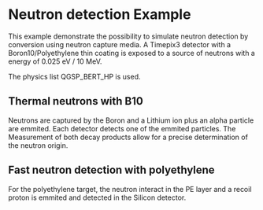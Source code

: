 # Neutron detection Example

This example demonstrate the possibility to simulate neutron detection by conversion using neutron capture media. A Timepix3 detector with a Boron10/Polyethylene thin coating is exposed to a source of neutrons with a energy of 0.025 eV / 10 MeV. 

The physics list QGSP_BERT_HP is used.


## Thermal neutrons with B10

Neutrons are captured by the Boron and a Lithium ion plus an alpha particle are emmited. Each detector detects one of the emmited particles. The Measurement of both decay products allow for a precise determination of the neutron origin. 


## Fast neutron detection with polyethylene

For the polyethylene target, the neutron interact in the PE layer and a recoil proton is emmited and detected in the Silicon detector. 